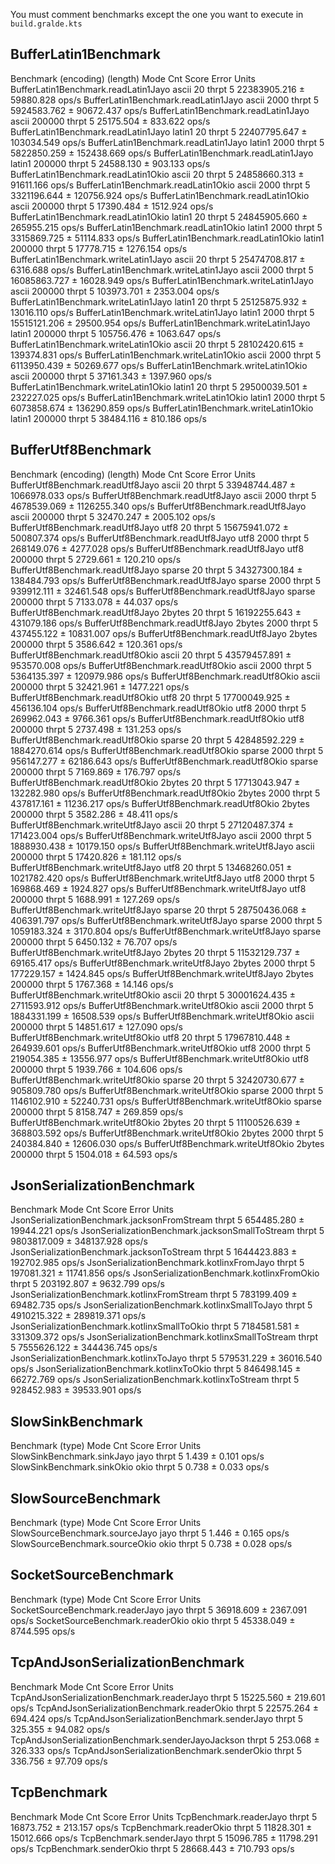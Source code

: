You must comment benchmarks except the one you want to execute in `build.gralde.kts`

## BufferLatin1Benchmark

Benchmark                              (encoding)  (length)   Mode  Cnt         Score        Error  Units
BufferLatin1Benchmark.readLatin1Jayo        ascii        20  thrpt    5  22383905.216 ±  59880.828  ops/s
BufferLatin1Benchmark.readLatin1Jayo        ascii      2000  thrpt    5   5924583.762 ±  90672.437  ops/s
BufferLatin1Benchmark.readLatin1Jayo        ascii    200000  thrpt    5     25175.504 ±    833.622  ops/s
BufferLatin1Benchmark.readLatin1Jayo       latin1        20  thrpt    5  22407795.647 ± 103034.549  ops/s
BufferLatin1Benchmark.readLatin1Jayo       latin1      2000  thrpt    5   5822850.259 ± 152438.669  ops/s
BufferLatin1Benchmark.readLatin1Jayo       latin1    200000  thrpt    5     24588.130 ±    903.133  ops/s
BufferLatin1Benchmark.readLatin1Okio        ascii        20  thrpt    5  24858660.313 ±  91611.166  ops/s
BufferLatin1Benchmark.readLatin1Okio        ascii      2000  thrpt    5   3321196.644 ± 120756.924  ops/s
BufferLatin1Benchmark.readLatin1Okio        ascii    200000  thrpt    5     17390.484 ±   1512.924  ops/s
BufferLatin1Benchmark.readLatin1Okio       latin1        20  thrpt    5  24845905.660 ± 265955.215  ops/s
BufferLatin1Benchmark.readLatin1Okio       latin1      2000  thrpt    5   3315869.725 ±  51114.833  ops/s
BufferLatin1Benchmark.readLatin1Okio       latin1    200000  thrpt    5     17778.715 ±   1276.154  ops/s
BufferLatin1Benchmark.writeLatin1Jayo       ascii        20  thrpt    5  25474708.817 ±   6316.688  ops/s
BufferLatin1Benchmark.writeLatin1Jayo       ascii      2000  thrpt    5  16085863.727 ±  16028.949  ops/s
BufferLatin1Benchmark.writeLatin1Jayo       ascii    200000  thrpt    5    103973.701 ±   2353.004  ops/s
BufferLatin1Benchmark.writeLatin1Jayo      latin1        20  thrpt    5  25125875.932 ±  13016.110  ops/s
BufferLatin1Benchmark.writeLatin1Jayo      latin1      2000  thrpt    5  15515121.206 ±  29500.954  ops/s
BufferLatin1Benchmark.writeLatin1Jayo      latin1    200000  thrpt    5    105756.476 ±   1063.647  ops/s
BufferLatin1Benchmark.writeLatin1Okio       ascii        20  thrpt    5  28102420.615 ± 139374.831  ops/s
BufferLatin1Benchmark.writeLatin1Okio       ascii      2000  thrpt    5   6113950.439 ±  50269.677  ops/s
BufferLatin1Benchmark.writeLatin1Okio       ascii    200000  thrpt    5     37161.343 ±   1397.960  ops/s
BufferLatin1Benchmark.writeLatin1Okio      latin1        20  thrpt    5  29500039.501 ± 232227.025  ops/s
BufferLatin1Benchmark.writeLatin1Okio      latin1      2000  thrpt    5   6073858.674 ± 136290.859  ops/s
BufferLatin1Benchmark.writeLatin1Okio      latin1    200000  thrpt    5     38484.116 ±    810.186  ops/s

## BufferUtf8Benchmark

Benchmark                          (encoding)  (length)   Mode  Cnt         Score         Error  Units
BufferUtf8Benchmark.readUtf8Jayo        ascii        20  thrpt    5  33948744.487 ± 1066978.033  ops/s
BufferUtf8Benchmark.readUtf8Jayo        ascii      2000  thrpt    5   4678539.069 ± 1126255.340  ops/s
BufferUtf8Benchmark.readUtf8Jayo        ascii    200000  thrpt    5     32470.247 ±    2005.102  ops/s
BufferUtf8Benchmark.readUtf8Jayo         utf8        20  thrpt    5  15675941.072 ±  500807.374  ops/s
BufferUtf8Benchmark.readUtf8Jayo         utf8      2000  thrpt    5    268149.076 ±    4277.028  ops/s
BufferUtf8Benchmark.readUtf8Jayo         utf8    200000  thrpt    5      2729.661 ±     120.210  ops/s
BufferUtf8Benchmark.readUtf8Jayo       sparse        20  thrpt    5  34327300.184 ±  138484.793  ops/s
BufferUtf8Benchmark.readUtf8Jayo       sparse      2000  thrpt    5    939912.111 ±   32461.548  ops/s
BufferUtf8Benchmark.readUtf8Jayo       sparse    200000  thrpt    5      7133.078 ±      44.037  ops/s
BufferUtf8Benchmark.readUtf8Jayo       2bytes        20  thrpt    5  16192255.643 ±  431079.186  ops/s
BufferUtf8Benchmark.readUtf8Jayo       2bytes      2000  thrpt    5    437455.122 ±   10831.007  ops/s
BufferUtf8Benchmark.readUtf8Jayo       2bytes    200000  thrpt    5      3586.642 ±     120.361  ops/s
BufferUtf8Benchmark.readUtf8Okio        ascii        20  thrpt    5  43579457.891 ±  953570.008  ops/s
BufferUtf8Benchmark.readUtf8Okio        ascii      2000  thrpt    5   5364135.397 ±  120979.986  ops/s
BufferUtf8Benchmark.readUtf8Okio        ascii    200000  thrpt    5     32421.961 ±    1477.221  ops/s
BufferUtf8Benchmark.readUtf8Okio         utf8        20  thrpt    5  17700049.925 ±  456136.104  ops/s
BufferUtf8Benchmark.readUtf8Okio         utf8      2000  thrpt    5    269962.043 ±    9766.361  ops/s
BufferUtf8Benchmark.readUtf8Okio         utf8    200000  thrpt    5      2737.498 ±     131.253  ops/s
BufferUtf8Benchmark.readUtf8Okio       sparse        20  thrpt    5  42848592.229 ± 1884270.614  ops/s
BufferUtf8Benchmark.readUtf8Okio       sparse      2000  thrpt    5    956147.277 ±   62186.643  ops/s
BufferUtf8Benchmark.readUtf8Okio       sparse    200000  thrpt    5      7169.869 ±     176.797  ops/s
BufferUtf8Benchmark.readUtf8Okio       2bytes        20  thrpt    5  17713043.947 ±  132282.980  ops/s
BufferUtf8Benchmark.readUtf8Okio       2bytes      2000  thrpt    5    437817.161 ±   11236.217  ops/s
BufferUtf8Benchmark.readUtf8Okio       2bytes    200000  thrpt    5      3582.286 ±      48.411  ops/s
BufferUtf8Benchmark.writeUtf8Jayo       ascii        20  thrpt    5  27120487.374 ±  171423.004  ops/s
BufferUtf8Benchmark.writeUtf8Jayo       ascii      2000  thrpt    5   1888930.438 ±   10179.150  ops/s
BufferUtf8Benchmark.writeUtf8Jayo       ascii    200000  thrpt    5     17420.826 ±     181.112  ops/s
BufferUtf8Benchmark.writeUtf8Jayo        utf8        20  thrpt    5  13468260.051 ± 1021782.420  ops/s
BufferUtf8Benchmark.writeUtf8Jayo        utf8      2000  thrpt    5    169868.469 ±    1924.827  ops/s
BufferUtf8Benchmark.writeUtf8Jayo        utf8    200000  thrpt    5      1688.991 ±     127.269  ops/s
BufferUtf8Benchmark.writeUtf8Jayo      sparse        20  thrpt    5  28750436.068 ±  406391.797  ops/s
BufferUtf8Benchmark.writeUtf8Jayo      sparse      2000  thrpt    5   1059183.324 ±    3170.804  ops/s
BufferUtf8Benchmark.writeUtf8Jayo      sparse    200000  thrpt    5      6450.132 ±      76.707  ops/s
BufferUtf8Benchmark.writeUtf8Jayo      2bytes        20  thrpt    5  11532129.737 ±   69165.417  ops/s
BufferUtf8Benchmark.writeUtf8Jayo      2bytes      2000  thrpt    5    177229.157 ±    1424.845  ops/s
BufferUtf8Benchmark.writeUtf8Jayo      2bytes    200000  thrpt    5      1767.368 ±      14.146  ops/s
BufferUtf8Benchmark.writeUtf8Okio       ascii        20  thrpt    5  30001624.435 ± 2711593.912  ops/s
BufferUtf8Benchmark.writeUtf8Okio       ascii      2000  thrpt    5   1884331.199 ±   16508.539  ops/s
BufferUtf8Benchmark.writeUtf8Okio       ascii    200000  thrpt    5     14851.617 ±     127.090  ops/s
BufferUtf8Benchmark.writeUtf8Okio        utf8        20  thrpt    5  17967810.448 ±  264939.601  ops/s
BufferUtf8Benchmark.writeUtf8Okio        utf8      2000  thrpt    5    219054.385 ±   13556.977  ops/s
BufferUtf8Benchmark.writeUtf8Okio        utf8    200000  thrpt    5      1939.766 ±     104.606  ops/s
BufferUtf8Benchmark.writeUtf8Okio      sparse        20  thrpt    5  32420730.677 ±  905809.780  ops/s
BufferUtf8Benchmark.writeUtf8Okio      sparse      2000  thrpt    5   1146102.910 ±   52240.731  ops/s
BufferUtf8Benchmark.writeUtf8Okio      sparse    200000  thrpt    5      8158.747 ±     269.859  ops/s
BufferUtf8Benchmark.writeUtf8Okio      2bytes        20  thrpt    5  11100526.639 ±  368803.592  ops/s
BufferUtf8Benchmark.writeUtf8Okio      2bytes      2000  thrpt    5    240384.840 ±   12606.030  ops/s
BufferUtf8Benchmark.writeUtf8Okio      2bytes    200000  thrpt    5      1504.018 ±      64.593  ops/s

## JsonSerializationBenchmark

Benchmark                                         Mode  Cnt        Score        Error  Units
JsonSerializationBenchmark.jacksonFromStream     thrpt    5   654485.280 ±  19944.221  ops/s
JsonSerializationBenchmark.jacksonSmallToStream  thrpt    5  9803817.009 ± 348137.928  ops/s
JsonSerializationBenchmark.jacksonToStream       thrpt    5  1644423.883 ± 192702.985  ops/s
JsonSerializationBenchmark.kotlinxFromJayo       thrpt    5   197081.321 ±  11741.856  ops/s
JsonSerializationBenchmark.kotlinxFromOkio       thrpt    5   203192.807 ±   9632.799  ops/s
JsonSerializationBenchmark.kotlinxFromStream     thrpt    5   783199.409 ±  69482.735  ops/s
JsonSerializationBenchmark.kotlinxSmallToJayo    thrpt    5  4910215.322 ± 289819.371  ops/s
JsonSerializationBenchmark.kotlinxSmallToOkio    thrpt    5  7184581.581 ± 331309.372  ops/s
JsonSerializationBenchmark.kotlinxSmallToStream  thrpt    5  7555626.122 ± 344436.745  ops/s
JsonSerializationBenchmark.kotlinxToJayo         thrpt    5   579531.229 ±  36016.540  ops/s
JsonSerializationBenchmark.kotlinxToOkio         thrpt    5   846498.145 ±  66272.769  ops/s
JsonSerializationBenchmark.kotlinxToStream       thrpt    5   928452.983 ±  39533.901  ops/s

## SlowSinkBenchmark

Benchmark                   (type)   Mode  Cnt  Score   Error  Units
SlowSinkBenchmark.sinkJayo    jayo  thrpt    5  1.439 ± 0.101  ops/s
SlowSinkBenchmark.sinkOkio    okio  thrpt    5  0.738 ± 0.033  ops/s

## SlowSourceBenchmark

Benchmark                       (type)   Mode  Cnt  Score   Error  Units
SlowSourceBenchmark.sourceJayo    jayo  thrpt    5  1.446 ± 0.165  ops/s
SlowSourceBenchmark.sourceOkio    okio  thrpt    5  0.738 ± 0.028  ops/s

## SocketSourceBenchmark

Benchmark                         (type)   Mode  Cnt      Score      Error  Units
SocketSourceBenchmark.readerJayo    jayo  thrpt    5  36918.609 ± 2367.091  ops/s
SocketSourceBenchmark.readerOkio    okio  thrpt    5  45338.049 ± 8744.595  ops/s

## TcpAndJsonSerializationBenchmark

Benchmark                                            Mode  Cnt      Score     Error  Units
TcpAndJsonSerializationBenchmark.readerJayo         thrpt    5  15225.560 ±   219.601  ops/s
TcpAndJsonSerializationBenchmark.readerOkio         thrpt    5  22575.264 ±   694.424  ops/s
TcpAndJsonSerializationBenchmark.senderJayo         thrpt    5    325.355 ±    94.082  ops/s
TcpAndJsonSerializationBenchmark.senderJayoJackson  thrpt    5    253.068 ±   326.333  ops/s
TcpAndJsonSerializationBenchmark.senderOkio         thrpt    5    336.756 ±    97.709  ops/s

## TcpBenchmark

Benchmark                 Mode  Cnt      Score       Error  Units
TcpBenchmark.readerJayo  thrpt    5  16873.752 ±   213.157  ops/s
TcpBenchmark.readerOkio  thrpt    5  11828.301 ± 15012.666  ops/s
TcpBenchmark.senderJayo  thrpt    5  15096.785 ± 11798.291  ops/s
TcpBenchmark.senderOkio  thrpt    5  28668.443 ±   710.793  ops/s
